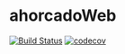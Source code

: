 # ahorcadoWeb

[![Build Status](https://travis-ci.org/AgusTorra/ahorcadoWeb.svg?branch=master)](https://travis-ci.org/AgusTorra/ahorcadoWeb)
[![codecov](https://codecov.io/gh/AgusTorra/ahorcadoWeb/branch/master/graph/badge.svg)](https://codecov.io/gh/AgusTorra/ahorcadoWeb)
